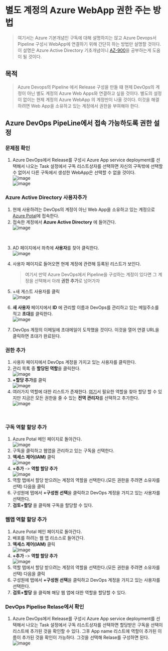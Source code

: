 # 별도 계정의 Azure WebApp 권한 주는 방법
> 여기서는 Azure 기본개념인 구독에 대해 설명하지는 않고 Azure Devops서 Pipeline 구성시 WebApp에 연결하기 위해 간단히 하는 방법만 설명할 것이다. 이 설명은 Azure Active Directory 기초개념이니 [AZ-900](https://docs.microsoft.com/ko-kr/learn/certifications/exams/az-900)을 공부하는게 도움이 될 것이다.

## 목적
> Azure Devops의 Pipeline 에서 Release 구성을 만들 떄 현제 DevOps의 계정이 아닌 별도 계정의 Azure Web Apps와 연결하고 싶을 것이다. 별도의 설정이 없이는 현제 계정의 Azure WebApp 의 계정만이 나올 것이다. 이것을 해결하려면 Web App을 소유하고 있는 계정에서 권한을 부여해야 한다.

## Azure DevOps PipeLine에서 접속 가능하도록 권한 설정
 
### 문제점 확인
1. Azure DevOps에서 Release를 구성시 Azure App service deployment를 선택해서 나오는 Task 설정에서 구독 리스트상자를 선택하면 자신의 구독밖에 선택할 수 없어서 다른 구독에서 생성한 WebApp은 선택할 수 없을 것이다.<br>![image](https://user-images.githubusercontent.com/39551265/152629859-6803b6fb-76ba-4234-9806-f9024d556b6a.png)<br>![image](https://user-images.githubusercontent.com/39551265/152629780-f09f0290-7289-437d-b4a0-9ea881514454.png)<br>

### Azure Active Directory 사용자추가
1. 현재 사용하려는 DevOps의 계정이 아닌 Web App을 소유하고 있는 계정으로 [Azure Potal](https://portal.azure.com/)에 접속한다.
2. 접속한 계정에서 **Azure Active Directory** 에 들어간다.<br>
![image](https://user-images.githubusercontent.com/39551265/152631166-ee15e511-e90d-4920-82d7-e13d80754872.png)
<br>

3. AD 페이지에서 좌측에 **사용자**를 찾아 클릭한다.<br>
![image](https://user-images.githubusercontent.com/39551265/152631204-79f2d68b-ae76-4b57-8be4-258b335e8235.png)<br>

4. 사용자 페이지로 들어오면 현제 계정에 관련해 등록된 리스트가 보인다.
    > 여기서 만약 Azure DevOps에서 Pipeline을 구성하는 계정이 있다면 그 계정을 선택해서 아래 **권한 추가**로 넘어가자

5. +새 게스트 사용자를 클릭<br>
![image](https://user-images.githubusercontent.com/39551265/152642992-f14f7a4e-ac8b-4d89-9af1-6dc8f9d95bd7.png)<br>

6. **새 사용자** 페이지에서 **ID** 에 관리할 이름과 DevOps를 관리하고 있는 메일주소를 적고 **초대**를 클릭한다.<br>
![image](https://user-images.githubusercontent.com/39551265/152645073-b7cd2084-ac4a-466f-b828-fc08a3bcd65f.png)<br>

7. DevOps 계정의 이메일에 초대메일이 도착했을 것이다. 이것을 열어 연결 URL을 클릭하면 초대가 완료된다.

### 권한 추가

1. 사용자 페이지에서 DevOps 계정을 가지고 있는 사용자를 클릭한다.
2. 관리 목록 중 **할당된 역할**을 클릭한다.<br>![image](https://user-images.githubusercontent.com/39551265/152645807-2b8b8770-06f3-4409-8a7c-3d9aec2e151f.png)<br>
3. **+할당 추가**를 클릭<br>![image](https://user-images.githubusercontent.com/39551265/152645831-695cbdd5-1080-4ef2-aa9f-f85d3afe4ded.png)<br>
4. 여러가지 역할에 대한 리스트가 존재한다. [여기](https://docs.microsoft.com/ko-kr/azure/role-based-access-control/rbac-and-directory-admin-roles?context=/azure/active-directory/roles/context/ugr-context)서 필요한 역할을 찾아 할당 할 수 있지만 지금은 모든 권한을 줄 수 있는 **전역 관리자**를 선택하고 추가한다.<br>
![image](https://user-images.githubusercontent.com/39551265/152645884-946fb823-4a31-49d1-95b1-fbf9540a5997.png)
<br>

### 구독 역할 할당 추가

1. Azure Potal 메인 페이지로 돌아간다.<br>![image](https://user-images.githubusercontent.com/39551265/152647201-a1b73247-8191-4b1d-a245-ce5277556d48.png)<br>
2. 구독을 클릭하고 웹앱을 관리하고 있는 구독을 선택한다.
3. **엑세스 제어(IAM)** 클릭<br>![image](https://user-images.githubusercontent.com/39551265/152647201-a1b73247-8191-4b1d-a245-ce5277556d48.png)<br>
4. **+추가** -> **역할 할당 추가**<br>![image](https://user-images.githubusercontent.com/39551265/152647295-8bffd72d-c101-4969-aac5-2a8190428fd4.png)<br>
5. 역할 탭에서 할당 받으려는 계정의 역할을 선택한다.(모든 권한을 주려면 소유자를 선택) 다음을 클릭
6. 구성원에 탭에서 **+구성원 선택**을 클릭하고 DevOps 계정을 가지고 있는 사용자를 선택한다.
7. **검토+할당** 을 클릭해 구독을 할당할 수 있다.

### 웹앱 역할 할당 추가

1. Azure Potal 메인 페이지로 돌아간다.
2. 배포를 하려는 웹 앱 리소스로 들어간다.
3. **엑세스 제어(IAM)** 클릭<br>![image](https://user-images.githubusercontent.com/39551265/152647201-a1b73247-8191-4b1d-a245-ce5277556d48.png)<br>
4. **+추가** -> **역할 할당 추가**<br>![image](https://user-images.githubusercontent.com/39551265/152647295-8bffd72d-c101-4969-aac5-2a8190428fd4.png)<br>
5. 역할 탭에서 할당 받으려는 계정의 역할을 선택한다.(모든 권한을 주려면 소유자를 선택) 다음을 클릭
6. 구성원에 탭에서 **+구성원 선택**을 클릭하고 DevOps 계정을 가지고 있는 사용자를 선택한다.
7. **검토+할당** 을 클릭해 해당 웹 앱에 대한 역할을 할당할 수 있다.

### DevOps Pipelise Relase에서 확인
1. Azure DevOps에서 Release를 구성시 Azure App service deployment를 선택해서 나오는 Task 설정에서 구독 리스트상자를 선택하면 할당받은 구독을 선택이 리스트에 추가된 것을 확인할 수 있다. 그후 App name 리스트에 역할이 추가된 이름이 추가된 것을 확인이 가능하다. 그것을 선택해 Relase를 구성하면 된다.<br>![image](https://user-images.githubusercontent.com/39551265/152629780-f09f0290-7289-437d-b4a0-9ea881514454.png)<br>